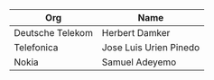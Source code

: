 | Org                    | Name                                                |
| -----------------------| ----------------------------------------------------|
| Deutsche Telekom | Herbert Damker |
| Telefonica       | Jose Luis Urien Pinedo |
| Nokia            | Samuel Adeyemo |

